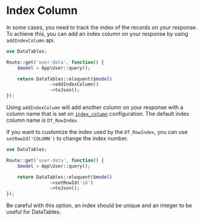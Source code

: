 # Index Column

In some cases, you need to track the index of the records on your response.
To achieve this, you can add an index column on your response by using `addIndexColumn` api.

```php
use DataTables;

Route::get('user-data', function() {
	$model = App\User::query();

	return DataTables::eloquent($model)
				->addIndexColumn()
				->toJson();
});
```

Using `addIndexColumn` will add another column on your response with a column name that is set on [`index_column`](/docs/{{package}}/{{version}}/general-settings#index-column) configuration.
The default index column name is `DT_RowIndex`.

If you want to customize the index used by the `DT_RowIndex`, you can use `setRowId('COLUMN')` to change the index number.

```php
use DataTables;

Route::get('user-data', function() {
	$model = App\User::query();

	return DataTables::eloquent($model)
				->setRowId('id')
				->toJson();
});
```

Be careful with this option, an index should be unique and an integer to be useful for DataTables.
